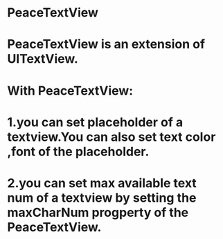 PeaceTextView
=============
PeaceTextView is an extension of UITextView.
=============
With PeaceTextView:
==========
1.you can set placeholder of a textview.You can also set text color ,font of the placeholder.
=============
2.you can set max available text num of a textview by setting the maxCharNum progperty of the PeaceTextView.
=============